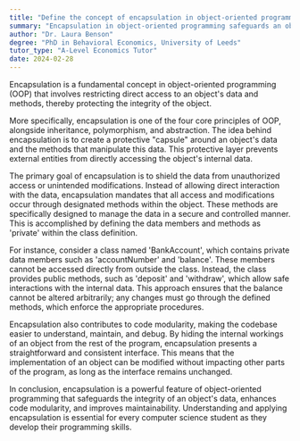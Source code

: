 ```yaml
---
title: "Define the concept of encapsulation in object-oriented programming"
summary: "Encapsulation in object-oriented programming safeguards an object's integrity by keeping its data and methods private, preventing external access and modification."
author: "Dr. Laura Benson"
degree: "PhD in Behavioral Economics, University of Leeds"
tutor_type: "A-Level Economics Tutor"
date: 2024-02-28
---
```


Encapsulation is a fundamental concept in object-oriented programming (OOP) that involves restricting direct access to an object's data and methods, thereby protecting the integrity of the object.

More specifically, encapsulation is one of the four core principles of OOP, alongside inheritance, polymorphism, and abstraction. The idea behind encapsulation is to create a protective "capsule" around an object's data and the methods that manipulate this data. This protective layer prevents external entities from directly accessing the object's internal data.

The primary goal of encapsulation is to shield the data from unauthorized access or unintended modifications. Instead of allowing direct interaction with the data, encapsulation mandates that all access and modifications occur through designated methods within the object. These methods are specifically designed to manage the data in a secure and controlled manner. This is accomplished by defining the data members and methods as 'private' within the class definition.

For instance, consider a class named 'BankAccount', which contains private data members such as 'accountNumber' and 'balance'. These members cannot be accessed directly from outside the class. Instead, the class provides public methods, such as 'deposit' and 'withdraw', which allow safe interactions with the internal data. This approach ensures that the balance cannot be altered arbitrarily; any changes must go through the defined methods, which enforce the appropriate procedures.

Encapsulation also contributes to code modularity, making the codebase easier to understand, maintain, and debug. By hiding the internal workings of an object from the rest of the program, encapsulation presents a straightforward and consistent interface. This means that the implementation of an object can be modified without impacting other parts of the program, as long as the interface remains unchanged.

In conclusion, encapsulation is a powerful feature of object-oriented programming that safeguards the integrity of an object's data, enhances code modularity, and improves maintainability. Understanding and applying encapsulation is essential for every computer science student as they develop their programming skills.
    